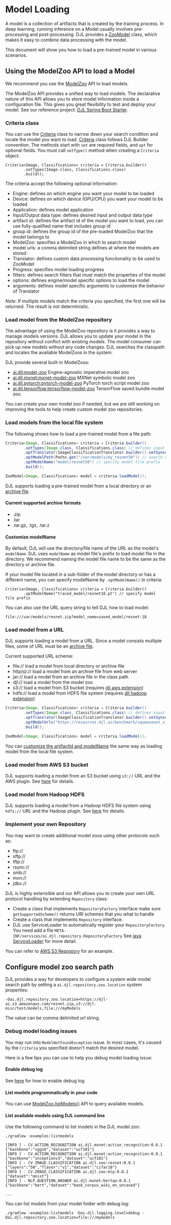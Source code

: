 # Model Loading

A model is a collection of artifacts that is created by the training process.
In deep learning, running inference on a Model usually involves pre-processing and post-processing.
DJL provides a [ZooModel](https://javadoc.io/doc/ai.djl/api/latest/ai/djl/repository/zoo/ZooModel.html) 
class, which makes it easy to combine data processing with the model.

This document will show you how to load a pre-trained model in various scenarios.

## Using the ModelZoo API to load a Model

We recommend you use the [ModelZoo](https://javadoc.io/doc/ai.djl/api/latest/ai/djl/repository/zoo/ModelZoo.html)
API to load models.

The ModelZoo API provides a unified way to load models. The declarative nature of this API allows you to store model
information inside a configuration file. This gives you great flexibility to test and deploy your model.
See our reference project: [DJL Spring Boot Starter](https://github.com/deepjavalibrary/djl-spring-boot-starter#spring-djl-mxnet-autoconfiguration). 

### Criteria class

You can use the [Criteria](https://javadoc.io/doc/ai.djl/api/latest/ai/djl/repository/zoo/Criteria.html) class 
to narrow down your search condition and locate the model you want to load.
[Criteria](https://javadoc.io/doc/ai.djl/api/latest/ai/djl/repository/zoo/Criteria.html) class follows
DJL Builder convention. The methods start with `set` are required fields, and `opt` for optional fields.
You must call `setType()` method when creating a `Criteria` object:

```
Criteria<Image, Classifications> criteria = Criteria.builder()
        .setTypes(Image.class, Classifications.class)
        .build();
```

The criteria accept the following optional information:

- Engine: defines on which engine you want your model to be loaded
- Device: defines on which device (GPU/CPU) you want your model to be loaded
- Application: defines model application
- Input/Output data type: defines desired input and output data type
- artifact id: defines the artifact id of the model you want to load, you can use fully-qualified name that includes group id
- group id: defines the group id of the pre-loaded ModelZoo that the model belongs to
- ModelZoo: specifies a ModelZoo in which to search model
- model urls: a comma delimited string defines at where the models are stored 
- Translator: defines custom data processing functionality to be used to ZooModel
- Progress: specifies model loading progress
- filters: defines search filters that must match the properties of the model
- options: defines engine/model specific options to load the model
- arguments: defines model specific arguments to customize the behavior of Translator

*Note:* If multiple models match the criteria you specified, the first one will be returned. The result is not deterministic.

### Load model from the ModelZoo repository

The advantage of using the ModelZoo repository is it provides a way to manage models versions. DJL allows you
to update your model in the repository without conflict with existing models. The model consumer can pick up new models without any code changes.
DJL searches the classpath and locates the available ModelZoos in the system. 

DJL provide several built-in ModelZoos:

- [ai.djl:model-zoo](https://search.maven.org/search?q=g:ai.djl%20AND%20a:model-zoo) Engine-agnostic imperative model zoo
- [ai.djl.mxnet:mxnet-model-zoo](https://search.maven.org/search?q=g:ai.djl.mxnet%20AND%20a:mxnet-model-zoo) MXNet symbolic model zoo
- [ai.djl.pytorch:pytorch-model-zoo](https://search.maven.org/search?q=g:ai.djl.pytorch%20AND%20a:pytorch-model-zoo) PyTorch torch script model zoo
- [ai.djl.tensorflow:tensorflow-model-zoo](https://search.maven.org/search?q=g:ai.djl.tensorflow%20AND%20a:tensorflow-model-zoo) TensorFlow saved bundle model zoo

You can create your own model zoo if needed, but we are still working on improving the tools to help create custom model zoo repositories.

### Load models from the local file system

The following shows how to load a pre-trained model from a file path:

```java
Criteria<Image, Classifications> criteria = Criteria.builder()
        .setTypes(Image.class, Classifications.class) // defines input and output data type
        .optTranslator(ImageClassificationTranslator.builder().setSynsetArtifactName("synset.txt").build())
        .optModelPath(Paths.get("/var/models/my_resnet50")) // search models in specified path
        .optModelName("model/resnet50") // specify model file prefix
        .build();

ZooModel<Image, Classifications> model = criteria.loadModel();
```

DJL supports loading a pre-trained model from a local directory or an [archive file](#current-supported-archive-formats).

#### Current supported archive formats

- .zip
- .tar
- .tar.gz, .tgz, .tar.z

#### Customize modelName

By default, DJL will use the directory/file name of the URL as the model's `modelName`.
DJL uses `modelName` as model file's prefix to load model file in the directory. We recommend
naming the model file name to be the same as the directory or archive file.

If your model file located in a sub-folder of the model directory or has a different name,
you can specify modelName by `.optModelName()` in criteria:

```
Criteria<Image, Classifications> criteria = Criteria.builder()
        .optModelName("traced_model/resnet18.pt") // specify model file prefix
```

You can also use the URL query string to tell DJL how to load model:

```
file:///var/models/resnet.zip?model_name=saved_model/resnet-18
```

### Load model from a URL

DJL supports loading a model from a URL. Since a model consists multiple files, some of URL must be
an [archive file](#current-supported-archive-formats).

Current supported URL scheme:

- file:// load a model from local directory or archive file
- http(s):// load a model from an archive file from web server  
- jar:// load a model from an archive file in the class path
- djl:// load a model from the model zoo
- s3:// load a model from S3 bucket (requires [djl aws extension](https://github.com/deepjavalibrary/djl/tree/master/extensions/aws-ai))
- hdfs:// load a model from HDFS file system (requires [djl hadoop extension](https://github.com/deepjavalibrary/djl/tree/master/extensions/hadoop))

```java
Criteria<Image, Classifications> criteria = Criteria.builder()
        .setTypes(Image.class, Classifications.class) // defines input and output data type
        .optTranslator(ImageClassificationTranslator.builder().setSynsetArtifactName("synset.txt").build())
        .optModelUrls("https://resources.djl.ai/benchmark/squeezenet_v1.1.tar.gz") // search models in specified path
        .build();

ZooModel<Image, Classifications> model = criteria.loadModel();
```

You can [customize the artifactId and modelName](#customize-artifactid-and-modelname) the same way as loading model from the local file system.

### Load model from AWS S3 bucket
DJL supports loading a model from an S3 bucket using `s3://` URL and the AWS plugin. See [here](../extensions/aws-ai/README.md) for details.

### Load model from Hadoop HDFS
DJL supports loading a model from a Hadoop HDFS file system using `hdfs://` URL and the Hadoop plugin. See [here](../extensions/hadoop/README.md) for details.

### Implement your own Repository
You may want to create additional model zoos using other protocols such as:

- ftp://
- sftp://
- tftp://
- rsync://
- smb://
- mvn://
- jdbc://

DJL is highly extensible and our API allows you to create your own URL protocol handling by extending `Repository` class:

- Create a class that implements `RepositoryFactory` interface
    make sure `getSupportedScheme()` returns URI schemes that you what to handle
- Create a class that implements `Repository` interface.
- DJL use ServiceLoader to automatically register your `RepositoryFactory`. You need add a file `META-INF/services/ai.djl.repository.RepositoryFactory`
    See [java ServiceLoader](https://docs.oracle.com/javase/9/docs/api/java/util/ServiceLoader.html) for more detail.

You can refer to [AWS S3 Repostory](../extensions/aws-ai/README.md) for an example.

## Configure model zoo search path

DJL provides a way for developers to configure a system wide model search path by setting a `ai.djl.repository.zoo.location`
system properties:

```
-Dai.djl.repository.zoo.location=https://djl-ai.s3.amazonaws.com/resnet.zip,s3://djl-misc/test/models,file:///myModels
```

The value can be comma delimited url string.

### Debug model loading issues

You may run into `ModelNotFoundException` issue. In most cases, it's caused by the `Criteria` you specified
doesn't match the desired model.

Here is a few tips you can use to help you debug model loading issue:

#### Enable debug log
See [here](development/configure_logging.md#configure-logging-level) for how to enable debug log

#### List models programmatically in your code
You can use [ModelZoo.listModels()](https://javadoc.io/static/ai.djl/api/0.13.0/ai/djl/repository/zoo/ModelZoo.html#listModels--) API to query available models.

#### List available models using DJL command line

Use the following command to list models in the DJL model zoo:

```shell
./gradlew :examples:listmodels

[INFO ] - CV.ACTION_RECOGNITION ai.djl.mxnet:action_recognition:0.0.1 {"backbone":"vgg16","dataset":"ucf101"}
[INFO ] - CV.ACTION_RECOGNITION ai.djl.mxnet:action_recognition:0.0.1 {"backbone":"inceptionv3","dataset":"ucf101"}
[INFO ] - CV.IMAGE_CLASSIFICATION ai.djl.zoo:resnet:0.0.1 {"layers":"50","flavor":"v1","dataset":"cifar10"}
[INFO ] - CV.IMAGE_CLASSIFICATION ai.djl.zoo:mlp:0.0.2 {"dataset":"mnist"}
[INFO ] - NLP.QUESTION_ANSWER ai.djl.mxnet:bertqa:0.0.1 {"backbone":"bert","dataset":"book_corpus_wiki_en_uncased"}

...

```

You can list models from your model folder with debug log:

```shell
./gradlew :examples:listmodels -Dai.djl.logging.level=debug -Dai.djl.repository.zoo.location=file:///mymodels
```

